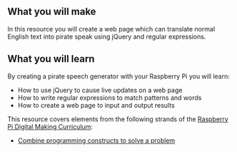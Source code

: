 ## What you will make
In this resource you will create a web page which can translate normal English text into pirate speak using jQuery and regular expressions.

## What you will learn
By creating a pirate speech generator with your Raspberry Pi you will learn:

- How to use jQuery to cause live updates on a web page
- How to write regular expressions to match patterns and words
- How to create a web page to input and output results

This resource covers elements from the following strands of the [Raspberry Pi Digital Making Curriculum](https://www.raspberrypi.org/curriculum/):

- [Combine programming constructs to solve a problem](https://www.raspberrypi.org/curriculum/programming/builder)

